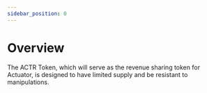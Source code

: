 ```yaml
---
sidebar_position: 0
---
```


# Overview

The ACTR Token, which will serve as the revenue sharing token for Actuator, is designed to have limited supply and be resistant to manipulations. 

<!-- ### Token Details:

<table data-header-hidden data-full-width="true"><thead><tr><th width="189"></th><th></th><th data-hidden></th></tr></thead><tbody><tr><td>Name</td><td>Actuator Token</td><td></td></tr><tr><td>Symbol</td><td>ACT</td><td></td></tr><tr><td>Decimal</td><td>18</td><td></td></tr><tr><td>Supply</td><td>1,000,000,000</td><td></td></tr><tr><td>Chain</td><td>Pulsechain (ChainId: 369)</td><td></td></tr><tr><td>Contract Address</td><td>0x2A06a971fE6ffa002fd242d437E3db2b5cC5B433</td><td></td></tr><tr><td>Explorer</td><td><a href="https://scan.pulsechain.com/address/0x2A06a971fE6ffa002fd242d437E3db2b5cC5B433">https://scan.pulsechain.com/address/0x2A06a971fE6ffa002fd242d437E3db2b5cC5B433</a></td><td></td></tr></tbody></table>

:::danger Take care
Please be cautious of fake token addresses and contracts. We strongly recommend ensuring you are using the official token contract only!
:::


#### Actuator Token ($ACT) on Coingecko

You can find statistics and details about Actuator Token ($ACT) on **[Coingecko](https://www.coingecko.com/en/coins/actuator)**. -->
